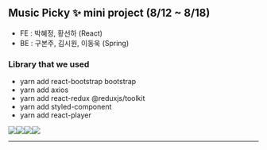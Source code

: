 <!-- Heading -->
Music Picky ✨ mini project (8/12 ~ 8/18)
----
- FE : 박혜정, 황선하 (React)
- BE : 구본주, 김시원, 이동욱 (Spring)

### Library that we used
- yarn add react-bootstrap bootstrap
- yarn add axios
- yarn add react-redux @reduxjs/toolkit
- yarn add styled-component
- yarn add react-player

<img src="https://img.shields.io/badge/git-F05032?style=for-the-badge&logo=git&logoColor=white"><img src="https://img.shields.io/badge/react-61DAFB?style=for-the-badge&logo=react&logoColor=black"><img src="https://img.shields.io/badge/bootstrap-7952B3?style=for-the-badge&logo=bootstrap&logoColor=white"><img src="https://img.shields.io/badge/github-181717?style=for-the-badge&logo=github&logoColor=white">

----
